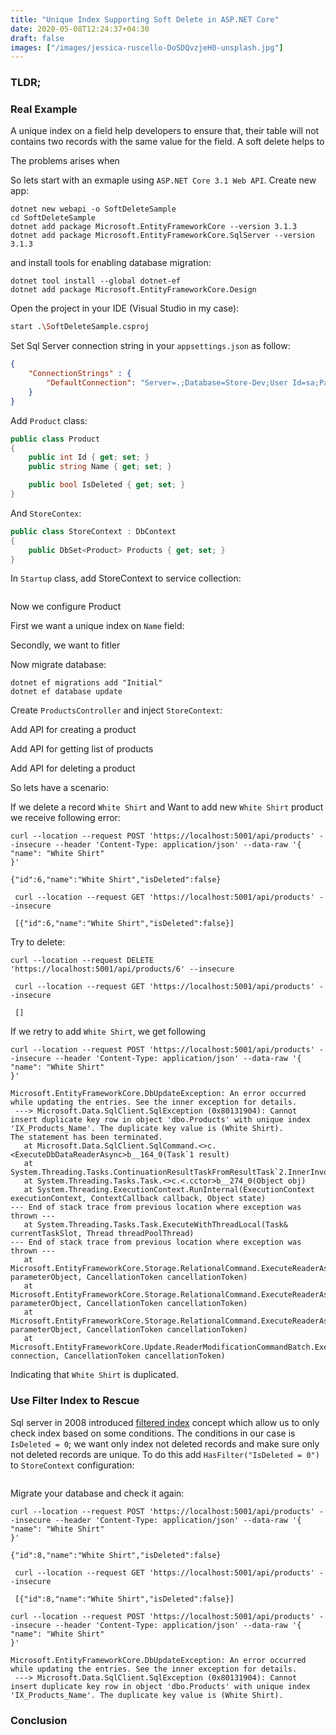 ```yaml
---
title: "Unique Index Supporting Soft Delete in ASP.NET Core"
date: 2020-05-08T12:24:37+04:30
draft: false
images: ["/images/jessica-ruscello-DoSDQvzjeH0-unsplash.jpg"]
---
```



### TLDR;


### Real Example


A unique index on a field help developers to ensure that, their table will not contains two records with the same value for the field. A soft delete helps to 

The problems arises when

So lets start with an exmaple using `ASP.NET Core 3.1 Web API`. Create new app:

``` dotnet
dotnet new webapi -o SoftDeleteSample
cd SoftDeleteSample
dotnet add package Microsoft.EntityFrameworkCore --version 3.1.3
dotnet add package Microsoft.EntityFrameworkCore.SqlServer --version 3.1.3
```
and install tools for enabling database migration:

``` dotnet
dotnet tool install --global dotnet-ef
dotnet add package Microsoft.EntityFrameworkCore.Design
```

Open the project in your IDE (Visual Studio in my case):

``` bash
start .\SoftDeleteSample.csproj
```

Set Sql Server connection string in your `appsettings.json` as follow:

``` json
{
    "ConnectionStrings" : {
        "DefaultConnection": "Server=.;Database=Store-Dev;User Id=sa;Password=your(#SecurePassword!123)"
    }
}
```

Add `Product` class:

``` csharp
public class Product
{
    public int Id { get; set; }
    public string Name { get; set; }

    public bool IsDeleted { get; set; }
}
```

And `StoreContex`:

``` csharp
public class StoreContext : DbContext
{
    public DbSet<Product> Products { get; set; }
}

```

In `Startup` class, add StoreContext to service collection:

``` csharp
```

Now we configure Product

First we want a unique index on `Name` field:


Secondly, we want to fitler 


Now migrate database:

``` dotnet
dotnet ef migrations add "Initial"
dotnet ef database update
```

Create `ProductsController` and inject `StoreContext`:

Add API for creating a product

Add API for getting list of products

Add API for deleting a product


So lets have a scenario:

If we delete a record `White Shirt` and Want to add new `White Shirt` product we receive following error:

``` curl
curl --location --request POST 'https://localhost:5001/api/products' --insecure --header 'Content-Type: application/json' --data-raw '{
"name": "White Shirt"
}'

{"id":6,"name":"White Shirt","isDeleted":false}
```

``` curl
 curl --location --request GET 'https://localhost:5001/api/products' --insecure

 [{"id":6,"name":"White Shirt","isDeleted":false}]
```

Try to delete:
 

``` curl
curl --location --request DELETE 'https://localhost:5001/api/products/6' --insecure
```

``` curl
 curl --location --request GET 'https://localhost:5001/api/products' --insecure

 []
```

If we retry to add `White Shirt`, we get following 

``` curl
curl --location --request POST 'https://localhost:5001/api/products' --insecure --header 'Content-Type: application/json' --data-raw '{
"name": "White Shirt"
}'

Microsoft.EntityFrameworkCore.DbUpdateException: An error occurred while updating the entries. See the inner exception for details.
 ---> Microsoft.Data.SqlClient.SqlException (0x80131904): Cannot insert duplicate key row in object 'dbo.Products' with unique index 'IX_Products_Name'. The duplicate key value is (White Shirt).
The statement has been terminated.
   at Microsoft.Data.SqlClient.SqlCommand.<>c.<ExecuteDbDataReaderAsync>b__164_0(Task`1 result)
   at System.Threading.Tasks.ContinuationResultTaskFromResultTask`2.InnerInvoke()
   at System.Threading.Tasks.Task.<>c.<.cctor>b__274_0(Object obj)
   at System.Threading.ExecutionContext.RunInternal(ExecutionContext executionContext, ContextCallback callback, Object state)
--- End of stack trace from previous location where exception was thrown ---
   at System.Threading.Tasks.Task.ExecuteWithThreadLocal(Task& currentTaskSlot, Thread threadPoolThread)
--- End of stack trace from previous location where exception was thrown ---
   at Microsoft.EntityFrameworkCore.Storage.RelationalCommand.ExecuteReaderAsync(RelationalCommandParameterObject parameterObject, CancellationToken cancellationToken)
   at Microsoft.EntityFrameworkCore.Storage.RelationalCommand.ExecuteReaderAsync(RelationalCommandParameterObject parameterObject, CancellationToken cancellationToken)
   at Microsoft.EntityFrameworkCore.Storage.RelationalCommand.ExecuteReaderAsync(RelationalCommandParameterObject parameterObject, CancellationToken cancellationToken)
   at Microsoft.EntityFrameworkCore.Update.ReaderModificationCommandBatch.ExecuteAsync(IRelationalConnection connection, CancellationToken cancellationToken)
```
Indicating that `White Shirt` is duplicated.
### Use Filter Index to Rescue
Sql server in 2008 introduced [filtered index](https://docs.microsoft.com/en-us/sql/relational-databases/indexes/create-filtered-indexes) concept
which allow us to only check index based on some conditions. The conditions in our case is `IsDeleted = 0`; we want only index not deleted records and make sure only not deleted records are unique. To do this add `HasFilter("IsDeleted = 0")` to `StoreContext` configuration:

``` csharp

```

Migrate your database and check it again:


``` curl
curl --location --request POST 'https://localhost:5001/api/products' --insecure --header 'Content-Type: application/json' --data-raw '{
"name": "White Shirt"
}'

{"id":8,"name":"White Shirt","isDeleted":false}
```


``` curl
 curl --location --request GET 'https://localhost:5001/api/products' --insecure

 [{"id":8,"name":"White Shirt","isDeleted":false}]
```

``` curl
curl --location --request POST 'https://localhost:5001/api/products' --insecure --header 'Content-Type: application/json' --data-raw '{
"name": "White Shirt"
}'

Microsoft.EntityFrameworkCore.DbUpdateException: An error occurred while updating the entries. See the inner exception for details.
 ---> Microsoft.Data.SqlClient.SqlException (0x80131904): Cannot insert duplicate key row in object 'dbo.Products' with unique index 'IX_Products_Name'. The duplicate key value is (White Shirt).
```

### Conclusion